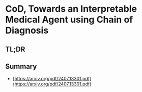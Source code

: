 # CoD, Towards an Interpretable Medical Agent using Chain of Diagnosis
## TL;DR
## Summary
- [https://arxiv.org/pdf/2407.13301.pdf](https://arxiv.org/pdf/2407.13301.pdf)

